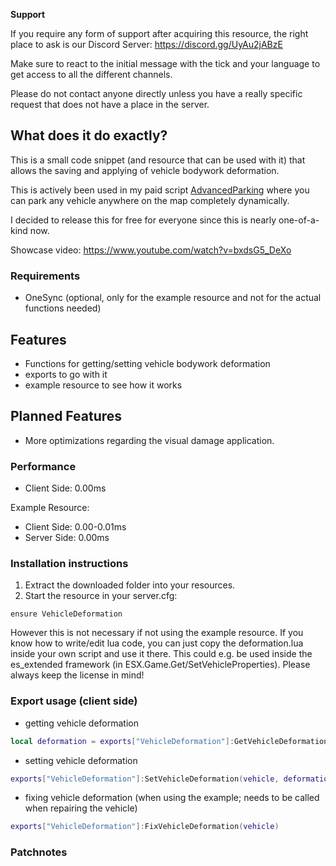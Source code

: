 
**Support**

If you require any form of support after acquiring this resource, the right place to ask is our 
Discord Server: https://discord.gg/UyAu2jABzE

Make sure to react to the initial message with the tick and your language to get access to all 
the different channels.

Please do not contact anyone directly unless you have a really specific request that does not 
have a place in the server.


## What does it do exactly?

This is a small code snippet (and resource that can be used with it) that allows the saving and 
applying of vehicle bodywork deformation.

This is actively been used in my paid script [AdvancedParking](https://forum.cfx.re/t/release-advancedparking-prevents-despawns/2099582) where you can park any vehicle 
anywhere on the map completely dynamically.

I decided to release this for free for everyone since this is nearly one-of-a-kind now.

Showcase video: https://www.youtube.com/watch?v=bxdsG5_DeXo


### Requirements

- OneSync (optional, only for the example resource and not for the actual functions needed)


## Features

- Functions for getting/setting vehicle bodywork deformation
- exports to go with it
- example resource to see how it works


## Planned Features

- More optimizations regarding the visual damage application.


### Performance

- Client Side: 0.00ms

Example Resource:
- Client Side: 0.00-0.01ms
- Server Side: 0.00ms


### Installation instructions

1. Extract the downloaded folder into your resources.
2. Start the resource in your server.cfg:
```
ensure VehicleDeformation
```
However this is not necessary if not using the example resource. If you know how to write/edit lua 
code, you can just copy the deformation.lua inside your own script and use it there. This could e.g. 
be used inside the es_extended framework (in ESX.Game.Get/SetVehicleProperties).
Please always keep the license in mind!


### Export usage (client side)

- getting vehicle deformation
```lua
local deformation = exports["VehicleDeformation"]:GetVehicleDeformation(vehicle)
```

- setting vehicle deformation
```lua
exports["VehicleDeformation"]:SetVehicleDeformation(vehicle, deformation)
```

- fixing vehicle deformation (when using the example; needs to be called when repairing the vehicle)
```lua
exports["VehicleDeformation"]:FixVehicleDeformation(vehicle)
```


### Patchnotes
